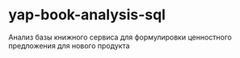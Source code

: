 # yap-book-analysis-sql
 Анализ базы книжного сервиса для формулировки ценностного предложения для нового продукта
